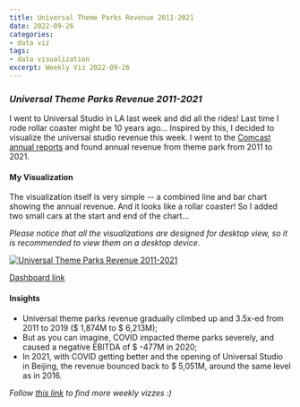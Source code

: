 ```yaml
---
title: Universal Theme Parks Revenue 2011-2021
date: 2022-09-26
categories:
- data viz
tags:
- data visualization
excerpt: Weekly Viz 2022-09-26
---
```


### *Universal Theme Parks Revenue 2011-2021*

I went to Universal Studio in LA last week and did all the rides! Last time I rode rollar coaster might be 10 years ago... Inspired by this, I decided to visualize the universal studio revenue this week. I went to the [Comcast annual reports](https://www.cmcsa.com/financials/annual-reports) and found annual revenue from theme park from 2011 to 2021.  

#### My Visualization

The visualization itself is very simple -- a combined line and bar chart showing the annual revenue. And it looks like a rollar coaster! So I added two small cars at the start and end of the chart...  

*Please notice that all the visualizations are designed for desktop view, so it is recommended to view them on a desktop device.*  

<div class='tableauPlaceholder' id='viz1664250150073' style='position: relative'>
  <noscript><a href='#'>
    <img alt='Universal Theme Parks Revenue 2011-2021 ' src='https:&#47;&#47;public.tableau.com&#47;static&#47;images&#47;20&#47;20220926UniversalThemeParksRevenue2011-2021&#47;UniversalThemeParksRevenue2011-2021&#47;1_rss.png' style='border: none' />
    </a></noscript>
  <object class='tableauViz'  style='display:none;'>
    <param name='host_url' value='https%3A%2F%2Fpublic.tableau.com%2F' />
    <param name='embed_code_version' value='3' />
    <param name='site_root' value='' />
    <param name='name' value='20220926UniversalThemeParksRevenue2011-2021&#47;UniversalThemeParksRevenue2011-2021' />
    <param name='tabs' value='no' />
    <param name='toolbar' value='yes' />
    <param name='static_image' value='https:&#47;&#47;public.tableau.com&#47;static&#47;images&#47;20&#47;20220926UniversalThemeParksRevenue2011-2021&#47;UniversalThemeParksRevenue2011-2021&#47;1.png' /> <param name='animate_transition' value='yes' /><param name='display_static_image' value='yes' /><param name='display_spinner' value='yes' />
    <param name='display_overlay' value='yes' />
    <param name='display_count' value='yes' />
    <param name='language' value='en-US' />
    <param name='filter' value='publish=yes' />
  </object></div>       
  <script type='text/javascript'>     
  var divElement = document.getElementById('viz1664250150073');        
  var vizElement = divElement.getElementsByTagName('object')[0];            
  if ( divElement.offsetWidth > 800 ) { vizElement.style.width='700px';vizElement.style.height='527px';} else if ( divElement.offsetWidth > 500 ) { vizElement.style.width='700px';vizElement.style.height='527px';} else { vizElement.style.width='100%';vizElement.style.height='527px';}    
  var scriptElement = document.createElement('script');            
  scriptElement.src = 'https://public.tableau.com/javascripts/api/viz_v1.js';     
  vizElement.parentNode.insertBefore(scriptElement, vizElement);      
</script>  

[Dashboard link](https://public.tableau.com/views/20220926UniversalThemeParksRevenue2011-2021/UniversalThemeParksRevenue2011-2021?:language=en-US&publish=yes&:display_count=n&:origin=viz_share_link)
  
#### Insights
* Universal theme parks revenue gradually climbed up and 3.5x-ed from 2011 to 2019 ($ 1,874M to $ 6,213M);  
* But as you can imagine, COVID impacted theme parks severely, and caused a negative EBITDA of $ -477M in 2020;  
* In 2021, with COVID getting better and the opening of Universal Studio in Beijing, the revenue bounced back to $ 5,051M, around the same level as in 2016.   
  
*Follow [this link](https://yudong-94.github.io/personal-website/project/WeeklyViz2022/) to find more weekly vizzes :)*
